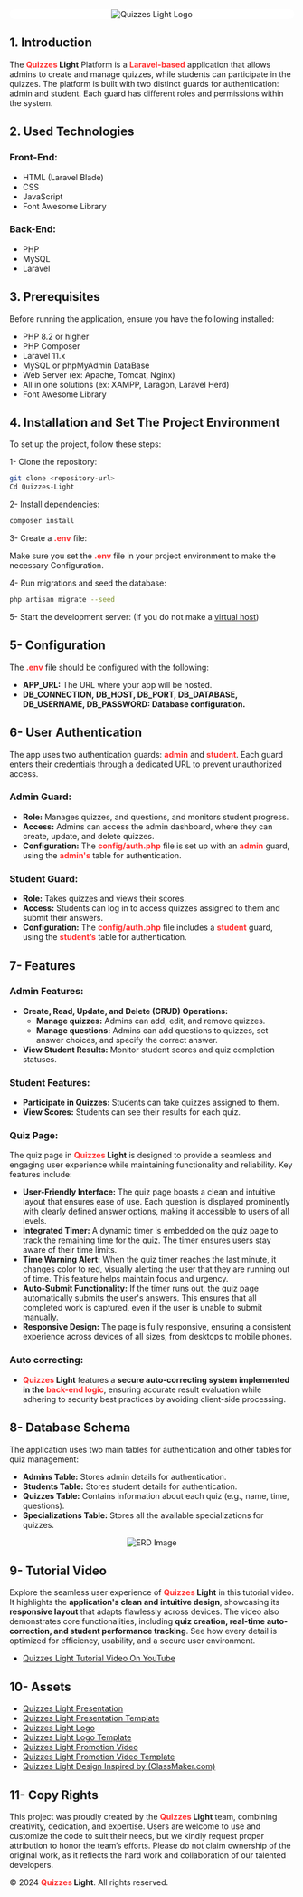 <div style="text-align:center; background-color:white; border-radius:10px" align="center">
<img src="./public/Imgs/Logo-3.png" alt="Quizzes Light Logo" />
</div>

## 1. Introduction

The **<span style="color:#ff3131">Quizzes</span> Light** Platform is a <span style="color:#ff3131">**Laravel-based**</span> application that allows admins to create and manage quizzes, while students can participate in the quizzes. The platform is built with two distinct guards for authentication: admin and student. Each guard has different roles and permissions within the system.

## 2. Used Technologies

### Front-End:

-   HTML (Laravel Blade)
-   CSS
-   JavaScript
-   Font Awesome Library

### Back-End:

-   PHP
-   MySQL
-   Laravel

## 3. Prerequisites

Before running the application, ensure you have the following installed:

-   PHP 8.2 or higher
-   PHP Composer
-   Laravel 11.x
-   MySQL or phpMyAdmin DataBase
-   Web Server (ex: Apache, Tomcat, Nginx)
-   All in one solutions (ex: XAMPP, Laragon, Laravel Herd)
-   Font Awesome Library

## 4. Installation and Set The Project Environment

To set up the project, follow these steps:

1- Clone the repository:

```Bash
git clone <repository-url>
Cd Quizzes-Light
```

2- Install dependencies:

```Bash
composer install
```

3- Create a **<span style="color:#ff3131">.env</span>** file:

Make sure you set the **<span style="color:#ff3131">.env</span>** file in your project environment to make the necessary Configuration.

4- Run migrations and seed the database:

```Bash
php artisan migrate --seed
```

5- Start the development server: (If you do not make a [virtual host](https://httpd.apache.org/docs/2.4/vhosts/))

## 5- Configuration

The **<span style="color:#ff3131">.env</span>** file should be configured with the following:

-   **APP_URL:** The URL where your app will be hosted.
-   **DB_CONNECTION, DB_HOST, DB_PORT, DB_DATABASE, DB_USERNAME, DB_PASSWORD: Database configuration.**

## 6- User Authentication

The app uses two authentication guards: **<span style="color:#ff3131">admin</span>** and **<span style="color:#ff3131">student</span>**. Each guard enters their credentials through a dedicated URL to prevent unauthorized access.

### Admin Guard:

-   **Role:** Manages quizzes, and questions, and monitors student progress.
-   **Access:** Admins can access the admin dashboard, where they can create, update, and delete quizzes.
-   **Configuration:** The **<span style="color:#ff3131">config/auth.php</span>** file is set up with an **<span style="color:#ff3131">admin</span>** guard, using the **<span style="color:#ff3131">admin's</span>** table for authentication.

### Student Guard:

-   **Role:** Takes quizzes and views their scores.
-   **Access:** Students can log in to access quizzes assigned to them and submit their answers.
-   **Configuration:** The **<span style="color:#ff3131">config/auth.php</span>** file includes a **<span style="color:#ff3131">student</span>** guard, using the **<span style="color:#ff3131">student’s</span>** table for authentication.

## 7- Features

### Admin Features:

-   **Create, Read, Update, and Delete (CRUD) Operations:**
    -   **Manage quizzes:** Admins can add, edit, and remove quizzes.
    -   **Manage questions:** Admins can add questions to quizzes, set answer choices, and specify the correct answer.
-   **View Student Results:** Monitor student scores and quiz completion statuses.

### Student Features:

-   **Participate in Quizzes:** Students can take quizzes assigned to them.
-   **View Scores:** Students can see their results for each quiz.

### Quiz Page:

The quiz page in **<span style="color:#ff3131">Quizzes</span> Light** is designed to provide a seamless and engaging user experience while maintaining functionality and reliability. Key features include:

-   **User-Friendly Interface:** The quiz page boasts a clean and intuitive layout that ensures ease of use. Each question is displayed prominently with clearly defined answer options, making it accessible to users of all levels.
-   **Integrated Timer:** A dynamic timer is embedded on the quiz page to track the remaining time for the quiz. The timer ensures users stay aware of their time limits.
-   **Time Warning Alert:** When the quiz timer reaches the last minute, it changes color to red, visually alerting the user that they are running out of time. This feature helps maintain focus and urgency.
-   **Auto-Submit Functionality:** If the timer runs out, the quiz page automatically submits the user's answers. This ensures that all completed work is captured, even if the user is unable to submit manually.
-   **Responsive Design:** The page is fully responsive, ensuring a consistent experience across devices of all sizes, from desktops to mobile phones.

### Auto correcting:

-   **<span style="color:#ff3131">Quizzes</span> Light** features a **secure auto-correcting system implemented in the <span style="color:#ff3131">back-end logic</span>**, ensuring accurate result evaluation while adhering to security best practices by avoiding client-side processing.

## 8- Database Schema

The application uses two main tables for authentication and other tables for quiz management:

-   **Admins Table:** Stores admin details for authentication.
-   **Students Table:** Stores student details for authentication.
-   **Quizzes Table:** Contains information about each quiz (e.g., name, time, questions).
-   **Specializations Table:** Stores all the available specializations for quizzes.

<div style="text-align:center; border-radius:10px">
<img src="./public/Imgs/ERD.png" alt="ERD Image" />
</div>

## 9- Tutorial Video

Explore the seamless user experience of **<span style="color:#ff3131">Quizzes</span> Light** in this tutorial video. It highlights the **application's clean and intuitive design**, showcasing its **responsive layout** that adapts flawlessly across devices. The video also demonstrates core functionalities, including **quiz creation, real-time auto-correction, and student performance tracking**. See how every detail is optimized for efficiency, usability, and a secure user environment.

-   [Quizzes Light Tutorial Video On YouTube](https://youtu.be/Fl7HAK1M_2Q)

## 10- Assets

-   [Quizzes Light Presentation](https://www.canva.com/design/DAGTz0vzHB0/XhTkaWoBonUuTzqjxw2guA/edit?utm_content=DAGTz0vzHB0&utm_campaign=designshare&utm_medium=link2&utm_source=sharebutton)
-   [Quizzes Light Presentation Template](https://www.canva.com/templates/EAFwaFanZ_U-blue-doodle-project-presentation/)
-   [Quizzes Light Logo](https://www.canva.com/design/DAGTNervj3w/GQbVxCm35YZSiHZERe3pnw/edit)
-   [Quizzes Light Logo Template](https://www.canva.com/templates/EAGRlLGQdHo-green-and-orange-owl-education-logo/)
-   [Quizzes Light Promotion Video](https://youtu.be/IMxJYg1Rl90)
-   [Quizzes Light Promotion Video Template](https://www.flexclip.com/template/bd8e8758-blue-digital-website-new-features-announcement-tech-phone-computer-business-slideshow/?ratio=1.775)
-   [Quizzes Light Design Inspired by (ClassMaker.com)](https://www.classmarker.com/)

## 11- Copy Rights

This project was proudly created by the **<span style="color:#ff3131">Quizzes</span> Light** team, combining creativity, dedication, and expertise. Users are welcome to use and customize the code to suit their needs, but we kindly request proper attribution to honor the team’s efforts. Please do not claim ownership of the original work, as it reflects the hard work and collaboration of our talented developers.

&#169; 2024 **<span style="color:#ff3131">Quizzes</span> Light**. All rights reserved.
